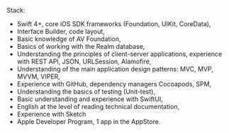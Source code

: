 Stack:

- Swift 4+, core iOS SDK frameworks (Foundation, UIKit, CoreData),
- Interface Builder, code layout,
- Basic knowledge of AV Foundation,
- Basics of working with the Realm database,
- Understanding the principles of client-server applications, experience with REST API, JSON, URLSession, Alamofire,
- Understanding of the main application design patterns: MVC, MVP, MVVM, VIPER,
- Experience with GitHub, dependency managers Cocoapods, SPM,
- Understanding the basics of testing (Unit-test),
- Basic understanding and experience with SwiftUI,
- English at the level of reading technical documentation,
- Experience with Sketch
- Apple Developer Program, 1 app in the AppStore.


<!---
korshina/korshina is a ✨ special ✨ repository because its `README.md` (this file) appears on your GitHub profile.
You can click the Preview link to take a look at your changes.
--->
